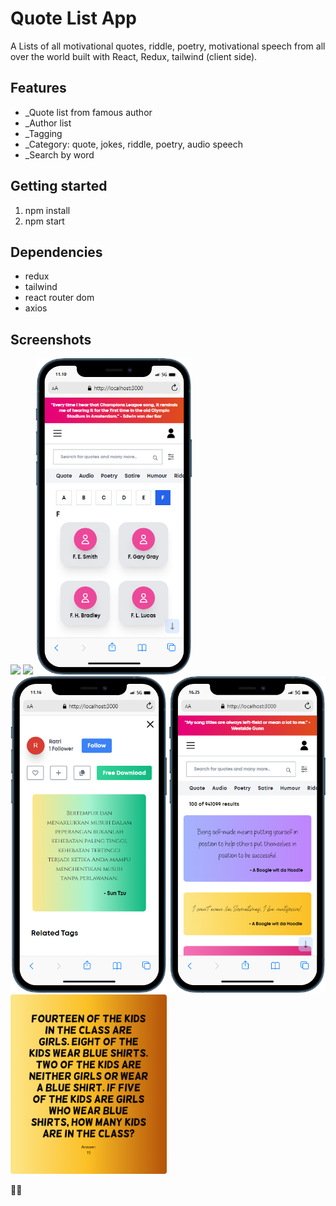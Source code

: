 # Quote List App

A Lists of all motivational quotes, riddle, poetry, motivational speech from all over the world built with React, Redux, tailwind (client side). 

## Features

- _Quote list from famous author
- _Author list
- _Tagging 
- _Category: quote, jokes, riddle, poetry, audio speech
- _Search by word

## Getting started

1. npm install
2. npm start

## Dependencies

 - redux
 - tailwind
 - react router dom
 - axios

## Screenshots
<div>
<img width="250" src="https://github.com/larazan/whatAwords_client/blob/main/screenshots/mobile (1).gif"> </img>
<img width="250" src="https://github.com/larazan/whatAwords_client/blob/main/screenshots/mobile (2).gif"> </img>
  <img width="250" src="https://github.com/larazan/whatAwords_client/blob/main/screenshots/mobile (6).png"> </img>
  <img width="250" src="https://github.com/larazan/whatAwords_client/blob/main/screenshots/mobile (7).png"> </img>
  <img width="250" src="https://github.com/larazan/whatAwords_client/blob/main/screenshots/mobile (8).png"> </img>
  <img width="250" src="https://github.com/larazan/whatAwords_client/blob/main/screenshots/61c81aec301e19260c9f856a.png"> </img>
  
</div>

🙏🏾